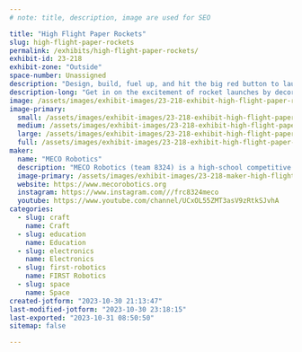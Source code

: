 ```yaml
---
# note: title, description, image are used for SEO

title: "High Flight Paper Rockets"
slug: high-flight-paper-rockets
permalink: /exhibits/high-flight-paper-rockets/
exhibit-id: 23-218
exhibit-zone: "Outside"
space-number: Unassigned
description: "Design, build, fuel up, and hit the big red button to launch your own paper rocket!"
description-long: "Get in on the excitement of rocket launches by decorating, building, and launching your own paper rocket! Visitors will color, cut out, and assemble their own paper rocket, then use a bike pump to fuel up a pressurized launcher. Finally, they can count down and launch the rocket into the air! How high can you go?"
image: /assets/images/exhibit-images/23-218-exhibit-high-flight-paper-rockets-paper-rocket-photo-large.png
image-primary: 
  small: /assets/images/exhibit-images/23-218-exhibit-high-flight-paper-rockets-paper-rocket-photo-small.png
  medium: /assets/images/exhibit-images/23-218-exhibit-high-flight-paper-rockets-paper-rocket-photo-medium.png
  large: /assets/images/exhibit-images/23-218-exhibit-high-flight-paper-rockets-paper-rocket-photo-large.png
  full: /assets/images/exhibit-images/23-218-exhibit-high-flight-paper-rockets-paper-rocket-photo-full.png
maker: 
  name: "MECO Robotics"
  description: "MECO Robotics (team 8324) is a high-school competitive robotics team with FIRST FRC. Besides designing, building, and competing with 120 pound robots, our team brings STEM education, training on teamwork and leadership, and real-life applications of professional and life skills to the underserved community of Bithlo, Florida and the surrounding areas."
  image-primary: /assets/images/exhibit-images/23-218-maker-high-flight-paper-rockets-meco-front-color-medium.jpg
  website: https://www.mecorobotics.org
  instagram: https://www.instagram.com///frc8324meco
  youtube: https://www.youtube.com/channel/UCxOL55ZMT3asV9zRtkSJvhA
categories: 
  - slug: craft
    name: Craft
  - slug: education
    name: Education
  - slug: electronics
    name: Electronics
  - slug: first-robotics
    name: FIRST Robotics
  - slug: space
    name: Space
created-jotform: "2023-10-30 21:13:47"
last-modified-jotform: "2023-10-30 23:18:15"
last-exported: "2023-10-31 08:50:50"
sitemap: false

---
```

